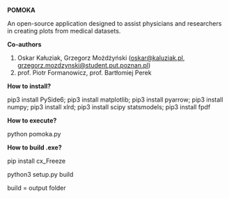 **POMOKA**


An open-source application designed to assist physicians and researchers in creating plots from medical datasets.

**Co-authors**
1. Oskar Kałuziak, Grzegorz Możdżyński (oskar@kaluziak.pl, grzegorz.mozdzynski@student.put.poznan.pl)
2. prof. Piotr Formanowicz, prof. Bartłomiej Perek

**How to install?**

pip3 install PySide6; pip3 install matplotlib; pip3 install pyarrow; pip3 install numpy; pip3 install xlrd; pip3 install scipy statsmodels; pip3 install fpdf

**How to execute?**

python pomoka.py

**How to build .exe?**

pip install cx_Freeze

python3 setup.py build 

build = output folder
